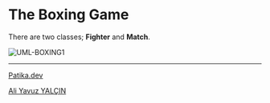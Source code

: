 # **The Boxing Game**

There are two classes; **Fighter** and **Match**.

![UML-BOXING1](https://user-images.githubusercontent.com/63460173/189498751-f2eb4593-72b0-4b08-bd33-7aba11f8561b.png)

---
[Patika.dev](www.patika.dev)

[Ali Yavuz YALÇIN](https://www.linkedin.com/in/ali-yavuz-yalcin/)